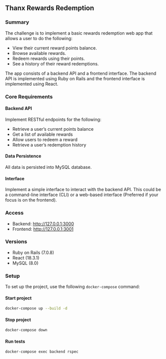 ## Thanx Rewards Redemption

### Summary
The challenge is to implement a basic rewards redemption web app that allows a user to do the following:
- View their current reward points balance.
- Browse available rewards.
- Redeem rewards using their points.
- See a history of their reward redemptions.

The app consists of a backend API and a frontend interface. The backend API is implemented using Ruby on Rails and the frontend interface is implemented using React.
### Core Requirements

#### Backend API
Implement RESTful endpoints for the following:
- Retrieve a user’s current points balance
- Get a list of available rewards
- Allow users to redeem a reward
- Retrieve a user’s redemption history

#### Data Persistence
All data is persisted into MySQL database.

#### Interface
Implement a simple interface to interact with the backend API. This could be a command-line interface (CLI) or a web-based interface (Preferred if your focus is on the frontend).

### Access
- Backend: http://127.0.0.1:3000
- Frontend: http://127.0.0.1:3001

### Versions
- Ruby on Rails (7.0.8)
- React (18.3.1)
- MySQL (8.0)


### Setup

To set up the project, use the following `docker-compose` command:

#### Start project

```bash
docker-compose up --build -d
```

#### Stop project

```bash
docker-compose down
```

#### Run tests

```bash
docker-compose exec backend rspec
```
